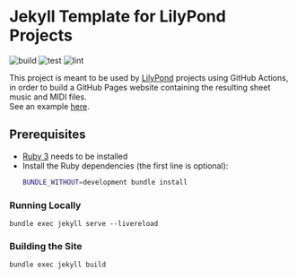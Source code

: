 # Jekyll Template for LilyPond Projects

![build](https://github.com/jeandeaual/lilypond-jekyll-template/workflows/build/badge.svg)
![test](https://github.com/jeandeaual/lilypond-jekyll-template/workflows/test/badge.svg)
![lint](https://github.com/jeandeaual/lilypond-jekyll-template/workflows/lint/badge.svg)

This project is meant to be used by [LilyPond](https://lilypond.org/) projects using GitHub Actions, in order to build a GitHub Pages website containing the resulting sheet music and MIDI files. \
See an example [here](https://jeandeaual.github.io/lilypond-allofme).

## Prerequisites

* [Ruby 3](https://www.ruby-lang.org/en/downloads/) needs to be installed
* Install the Ruby dependencies (the first line is optional):
    ```sh
    BUNDLE_WITHOUT=development bundle install
    ```

### Running Locally

```text
bundle exec jekyll serve --livereload
```

### Building the Site

```text
bundle exec jekyll build
```
